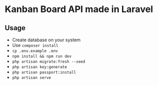 # Kanban Board API made in Laravel

## Usage

- Create database on your system
- Use `composer install`
- `cp .env.example .env`
- `npm install && npm run dev`
- `php artisan migrate:fresh --seed`
- `php artisan key:generate`
- `php artisan passport:install`
- `php artisan serve`
